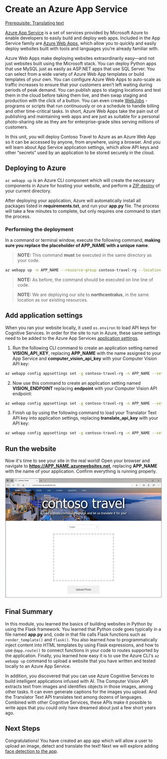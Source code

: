 # Create an Azure App Service

[Prerequisite: Translating text](./translator.md)

[Azure App Service](https://azure.microsoft.com/documentation/articles/app-service-value-prop-what-is/) is a set of services provided by Microsoft Azure to enable developers to easily build and deploy web apps. Included in the App Service family are [Azure Web Apps](https://azure.microsoft.com/documentation/articles/app-service-web-overview/), which allow you to quickly and easily deploy websites built with tools and languages you’re already familiar with.

Azure Web Apps make deploying websites extraordinarily easy—and not just websites built using the Microsoft stack. You can deploy Python apps that use MySQL just as easily as ASP.NET apps that use SQL Server. You can select from a wide variety of Azure Web App templates or build templates of your own. You can configure Azure Web Apps to auto-scale as traffic increases to ensure that your customers aren’t left waiting during periods of peak demand. You can publish apps to staging locations and test them in the cloud before taking them live, and then swap staging and production with the click of a button. You can even create [WebJobs](https://docs.microsoft.com/azure/app-service/webjobs-create) - programs or scripts that run continuously or on a schedule to handle billing and other time-critical tasks. In short, Azure Web Apps take the pain out of publishing and maintaining web apps and are just as suitable for a personal photo-sharing site as they are for enterprise-grade sites serving millions of customers.

In this unit, you will deploy Contoso Travel to Azure as an Azure Web App so it can be accessed by anyone, from anywhere, using a browser. And you will learn about App Service application settings, which allow API keys and other “secrets” used by an application to be stored securely in the cloud.

## Deploying to Azure

`az webapp up` is an Azure CLI component which will create the necessary components in Azure for hosting your website, and perform a [ZIP deploy](https://docs.microsoft.com/azure/app-service/deploy-zip) of your current directory.

After deploying your application, Azure will automatically install all packages listed in **requirements.txt**, and run your **app.py** file. The process will take a few minutes to complete, but only requires one command to start the process.

### Performing the deployment

In a command or terminal window, execute the following command, **making sure you replace the placeholder of APP_NAME with a unique name**.

> **NOTE:** This command **must** be executed in the same directory as your code.

``` bash
az webapp up -n APP_NAME --resource-group contoso-travel-rg --location northcentralus
```

> **NOTE:** As before, the command should be executed on line line of code.

> **NOTE:** We are deploying our site to **northcentralus**, in the same location as our existing resources.

## Add application settings

When you ran your website locally, it used `os.environ` to load API keys for Cognitive Services. In order for the site to run in Azure, these same settings need to be added to the Azure App Services [application settings](https://docs.microsoft.com/azure/app-service/configure-common).

1. Run the following CLI command to create an application setting named **VISION_API_KEY**, replacing **APP_NAME** with the name assigned to your App Service and **computer_vision_api_key** with your Computer Vision API key:

``` bash
az webapp config appsettings set -g contoso-travel-rg -n APP_NAME --settings VISION_KEY=computer_vision_api_key
```

2. Now use this command to create an application setting named **VISION_ENDPOINT** replacing **endpoint** with your Computer Vision API endpoint:

``` bash
az webapp config appsettings set -g contoso-travel-rg -n APP_NAME --settings VISION_ENDPOINT=endpoint
```

3. Finish up by using the following command to load your Translator Text API key into application settings, replacing **translate_api_key** with your API key:

``` bash
az webapp config appsettings set -g contoso-travel-rg -n APP_NAME --settings TRANSLATE_API_KEY=translate_api_key
```

## Run the website

Now it's time to see your site in the real world! Open your browser and navigate to **https://APP_NAME.azurewebsites.net**, replacing **APP_NAME** with the name of your application. Confirm everything is running properly.

![Screenshot of application deployed](../images/vision_deployed.png)

## Final Summary

In this module, you learned the basics of building websites in Python by using the Flask framework. You learned that Python code goes typically in a file named **app.py** and, code in that file calls Flask functions such as `render_template()` and `flask()`. You also learned how to programmatically inject content into HTML templates by using Flask expressions, and how to use `@app.route()` to connect functions in your code to routes supported by the application. Finally, you learned how easy it is to use the Azure CLI's `az webapp up` command to upload a website that you have written and tested locally to an Azure App Service.

In addition, you discovered that you can use Azure Cognitive Services to build intelligent applications infused with AI. The Computer Vision API extracts text from images and identifies objects in those images, among other tasks. It can even generate captions for the images you upload. And the Translator Text API translates text among dozens of languages. Combined with other Cognitive Services, these APIs make it possible to write apps that you could only have dreamed about just a few short years ago.

## Next Steps 

Congratulations! You have created an app app which will allow a user to upload an image, detect and translate the text! Next we will explore adding [face detection to the app](./face-api/README.md).
